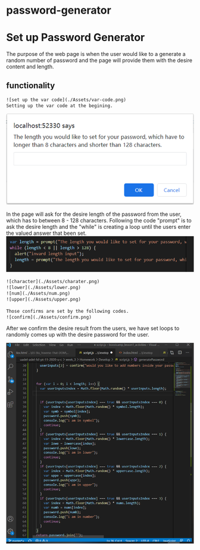 # password-generator
# Set up Password Generator 

The purpose of the web page is when the user would like to a generate a random number of password and the page will provide them with the desire content and length.  

## functionality 

```
![set up the var code](./Assets/var-code.png)
Setting up the var code at the begining.

```
![length](./Assets/length.png)

In the page will ask for the desire length of the password from the user, which has to between 8 - 128 characters. Following the code "prompt" is to ask the desire length and the "while" is creating a loop until the users enter the valued answer that been set. 
![length-code](./Assets/length-code.png)

```
![character](./Assets/charater.png)
![lower](./Assets/lower.png)
![num](./Assets/num.png)
![upper](./Assets/upper.png)

Those confirms are set by the following codes. 
![confirm](./Assets/confirm.png)

```
After we confirm the desire result from the users, we have set loops to randomly comes up with the desire password for the user. 

![code](./Assets/code.png)
